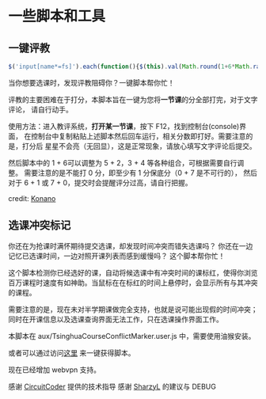 # 一些脚本和工具

## 一键评教

```js
$('input[name*=fs]').each(function(){$(this).val(Math.round(1+6*Math.random()))})
```

当你想要选课时，发现评教阻碍你？一键脚本帮你忙！

评教的主要困难在于打分，本脚本旨在一键为您将**一节课**的分全部打完，对于文字评论，
请自行动手。

使用方法：进入教评系统，**打开某一节课**，按下 F12，找到控制台(console)界面，
在控制台中复制粘贴上述脚本然后回车运行，相关分数即打好。需要注意的是，打分后
星星不会亮（无回显），这是正常现象，请放心填写文字评论后提交。

然后脚本中的 1 + 6可以调整为 5 + 2，3 + 4 等各种组合，可根据需要自行调整。
需要注意的是不能打 0 分，即至少有 1 分保底分（0 + 7 是不可行的），
然后对于 6 + 1 或 7 + 0，提交时会提醒评分过高，请自行把握。

credit: [Konano](https://github.com/Konano)

## 选课冲突标记

你还在为抢课时满怀期待提交选课，却发现时间冲突而错失选课吗？
你还在一边记忆已选课时间，一边对照开课列表而感到缓慢吗？
这个脚本帮你忙！

这个脚本检测你已经选好的课，自动将候选课中有冲突时间的课标红，使得你浏览
百万课程时速度有如神助。当鼠标在在标红的时间上悬停时，会显示所有与其冲突的课程。

需要注意的是，现在未对半学期课做完全支持，也就是说可能出现假的时间冲突；
同时在开课信息以及选课查询界面无法工作，只在选课操作界面工作。

本脚本在 aux/TsinghuaCourseConflictMarker.user.js 中，需要使用油猴安装。

或者可以通过访问[这里](https://greasyfork.org/en/scripts/408340-tsinghuacourseconflictmarker)
来一键获得脚本。

现在已经增加 webvpn 支持。

感谢 [CircuitCoder](https://github.com/CircuitCoder) 提供的技术指导
感谢 [SharzyL](https://github.com/SharzyL) 的建议与 DEBUG
